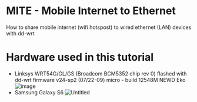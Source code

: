 # MITE - Mobile Internet to Ethernet
How to share mobile internet (wifi hotspost) to wired ethernet (LAN) devices with dd-wrt

# Hardware used in this tutorial
- Linksys WRT54G/GL/GS (Broadcom BCM5352 chip rev 0) flashed with dd-wrt firmware v24-sp2 (07/22-09) micro - build 12548M NEWD Eko
![image](https://user-images.githubusercontent.com/67799618/91665740-c87dea80-eaef-11ea-96f2-606682c35c73.png)
- Samsung Galaxy S6
![Untitled](https://user-images.githubusercontent.com/67799618/91666968-32e75880-eaf9-11ea-9f1f-19ad3ca9d5d2.png)

# 
